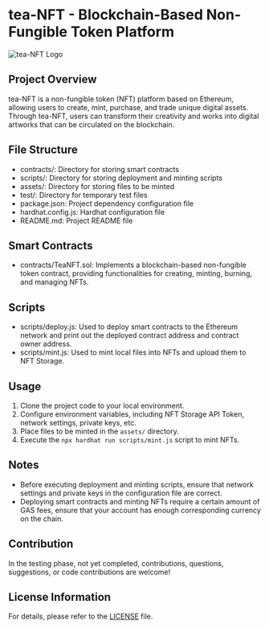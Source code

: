 # tea-NFT - Blockchain-Based Non-Fungible Token Platform

![tea-NFT Logo](https://example.com/teanft-logo.png)

## Project Overview

tea-NFT is a non-fungible token (NFT) platform based on Ethereum, allowing users to create, mint, purchase, and trade unique digital assets. Through tea-NFT, users can transform their creativity and works into digital artworks that can be circulated on the blockchain.

## File Structure

- contracts/: Directory for storing smart contracts
- scripts/: Directory for storing deployment and minting scripts
- assets/: Directory for storing files to be minted
- test/: Directory for temporary test files
- package.json: Project dependency configuration file
- hardhat.config.js: Hardhat configuration file
- README.md: Project README file

## Smart Contracts

- contracts/TeaNFT.sol: Implements a blockchain-based non-fungible token contract, providing functionalities for creating, minting, burning, and managing NFTs.

## Scripts

- scripts/deploy.js: Used to deploy smart contracts to the Ethereum network and print out the deployed contract address and contract owner address.
- scripts/mint.js: Used to mint local files into NFTs and upload them to NFT Storage.

## Usage

1. Clone the project code to your local environment.
2. Configure environment variables, including NFT Storage API Token, network settings, private keys, etc.
3. Place files to be minted in the `assets/` directory.
4. Execute the `npx hardhat run scripts/mint.js` script to mint NFTs.

## Notes

- Before executing deployment and minting scripts, ensure that network settings and private keys in the configuration file are correct.
- Deploying smart contracts and minting NFTs require a certain amount of GAS fees, ensure that your account has enough corresponding currency on the chain.

## Contribution

In the testing phase, not yet completed, contributions, questions, suggestions, or code contributions are welcome!

## License Information

For details, please refer to the [LICENSE](LICENSE) file.

